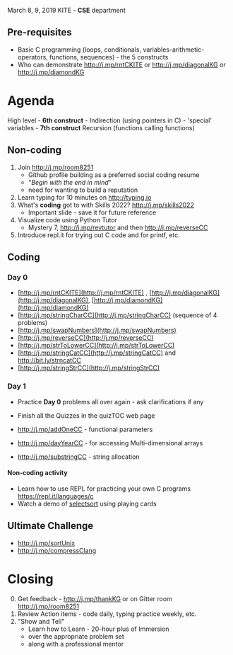
March 8, 9, 2019 
KITE - **CSE** department 

## Pre-requisites
  - Basic C programming (loops, conditionals, variables-arithmetic-operators, functions, sequences) - the 5 constructs
  - Who can demonstrate http://j.mp/rntCKITE or http://j.mp/diagonalKG or http://j.mp/diamondKG 


# Agenda

High level
	 - **6th construct** - Indirection (using pointers in C) - 'special' variables
	  - **7th construct** Recursion (functions calling functions)


## Non-coding 

1. Join http://j.mp/room8251  
	- Github profile building as a preferred social coding resume   
	- "_Begin with the end in mind_"  
	-  need for wanting to build a reputation  
2. Learn typing for 10 minutes on http://typing.io 
3. What's **coding** got to with Skills 2022? http://j.mp/skills2022 
	- Important slide - save it for future reference 
4. Visualize code using Python Tutor 
	- Mystery 7, http://j.mp/revtutor and then http://j.mp/reverseCC 
5. Introduce repl.it for trying out C code and for printf, etc. 


## Coding

### Day 0 
-   [http://j.mp/rntCKITE](http://j.mp/rntCKITE)  ,  [http://j.mp/diagonalKG](http://j.mp/diagonalKG),  [http://j.mp/diamondKG](http://j.mp/diamondKG)
-   [http://j.mp/stringCharCC](http://j.mp/stringCharCC)  (sequence of 4 problems)
-   [http://j.mp/swapNumbers](http://j.mp/swapNumbers)
-   [http://j.mp/reverseCC](http://j.mp/reverseCC)
-   [http://j.mp/strToLowerCC](http://j.mp/strToLowerCC)
-   [http://j.mp/stringCatCC](http://j.mp/stringCatCC)  and http://bit.ly/strncatCC
-   [http://j.mp/stringStrCC](http://j.mp/stringStrCC)


### Day 1

- Practice **Day 0** problems all over again - ask clarifications if any
- Finish all the Quizzes in the quizTOC web page 

- http://j.mp/addOneCC - functional parameters  
- http://j.mp/dayYearCC - for accessing Multi-dimensional arrays  
- http://j.mp/substringCC - string allocation 

####  Non-coding activity

  - Learn how to use REPL for practicing your own C programs https://repl.it/languages/c
  - Watch a demo of [selectsort](http://j.mp/selectionSortVideo) using playing cards

## Ultimate Challenge

- http://j.mp/sortUnix 
- http://j.mp/compressClang  

# Closing 
0. Get feedback - http://j.mp/thankKG  or on Gitter room http://j.mp/room8251 
1. Review Action items - code daily, typing practice weekly, etc. 
2. "Show and Tell"	
	-  Learn how to Learn - 20-hour plus of Immersion 
	- over the appropriate problem set 
	- along with a professional mentor 


<!--stackedit_data:
eyJoaXN0b3J5IjpbMTY0OTc1NTkzMCwyMTE2MTgxMTQ2XX0=
-->